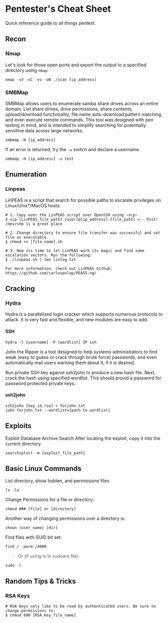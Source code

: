 # Pentester's Cheat Sheet
Quick reference guide to all things pentest.



## Recon
### Nmap
Let's look for those open ports and export the output to a specified directory using `nmap`.
```
nmap -sV -sC -vv -oN ./scan [ip_address]
```

### SMBMap
SMBMap allows users to enumerate samba share drives across an entire domain. List share drives, drive permissions, share contents, upload/download functionality, file name auto-download pattern matching, and even execute remote commands. This tool was designed with pen testing in mind, and is intended to simplify searching for potentially sensitive data across large networks.
```
smbmap -H [ip_address]
```
If an error is returned, try the `-u` switch and declare a username.
```
smbmap -H [ip_address] -u test
```



## Enumeration
### Linpeas
LinPEAS is a script that search for possible paths to escalate privileges on Linux/Unix*/MacOS hosts.
```
# 1. Copy over the LinPEAS script over OpenSSH using ~scp~ 
$ scp [LinPEAS_file_path] [user]@[ip_address]:[file_path] <-- Psst! /dev/shm is a great place

# 2. Change directory to ensure file transfer was successful and set file as executable 
$ chmod +x [file_name].sh

# 3. Now its time to let LinPEAS work its magic and find some escalation vectors. Run the following:
$ ./linpeas.sh | tee linlog.txt

For more information, check out LinPEAS Github: https://github.com/carlospolop/PEASS-ng/
```



## Cracking
### Hydra
Hydra is a parallelized login cracker which supports numerous protocols to attack. It is very fast and flexible, and new modules are easy to add.
#### SSH
```
hydra -l [username] -P [wordlist] IP ssh
```

John the Ripper is a tool designed to help systems administrators to find weak (easy to guess or crack through brute force) passwords, and even automatically mail users warning them about it, if it is desired.

Run private SSH key against ssh2john to produce a new hash file. Next, crack the hash using specified wordlist. This should provid 
a password for password protected private keys. 
#### ssh2john
```
ssh2john [key_id_rsa] > forjohn.txt
john forjohn.txt --wordlist=[path to wordlist]
```



## Exploits
Exploit Database Archive Search After locating the exploit, copy it into the current directory.
```
searchsploit -m [exploit_file_path]
```



## Basic Linux Commands
List directory, show hidden, and permissions files
```
ls -la
```

Change Permissions for a file or directory:
```
chmod ### [file] or [directory]
```

Another way of changing permissions over a directory is:
```
chown [user_name] [dir]
```

Find files with SUID bit set:
```
find / -perm /4000
```
>Or (if using is in sudoers file).
```
sudo -l
```



## Random Tips & Tricks
### RSA Keys
```
# RSA Keys only like to be read by authenticated users. Be sure to change permissions to:
$ chmod 600 [RSA_Key_file_name]
```

